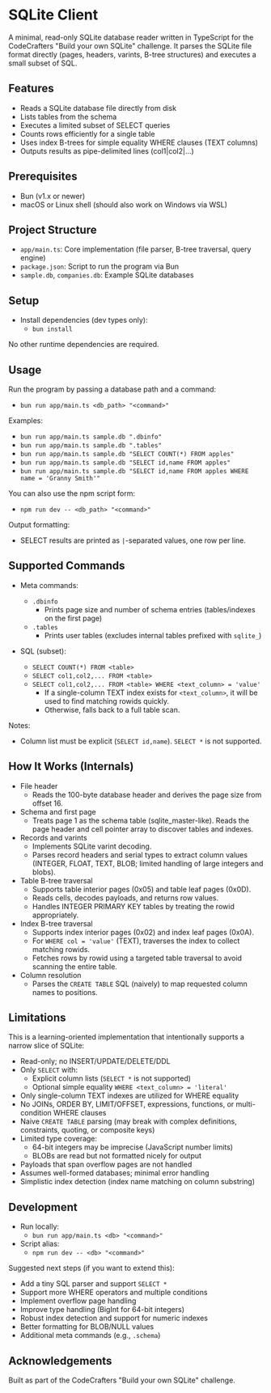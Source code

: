 # SQLite Client

A minimal, read-only SQLite database reader written in TypeScript for the CodeCrafters "Build your own SQLite" challenge. It parses the SQLite file format directly (pages, headers, varints, B-tree structures) and executes a small subset of SQL.

## Features

- Reads a SQLite database file directly from disk
- Lists tables from the schema
- Executes a limited subset of SELECT queries
- Counts rows efficiently for a single table
- Uses index B-trees for simple equality WHERE clauses (TEXT columns)
- Outputs results as pipe-delimited lines (col1|col2|...)

## Prerequisites

- Bun (v1.x or newer)
- macOS or Linux shell (should also work on Windows via WSL)

## Project Structure

- `app/main.ts`: Core implementation (file parser, B-tree traversal, query engine)
- `package.json`: Script to run the program via Bun
- `sample.db`, `companies.db`: Example SQLite databases

## Setup

- Install dependencies (dev types only):
  - `bun install`

No other runtime dependencies are required.

## Usage

Run the program by passing a database path and a command:

- `bun run app/main.ts <db_path> "<command>"`

Examples:
- `bun run app/main.ts sample.db ".dbinfo"`
- `bun run app/main.ts sample.db ".tables"`
- `bun run app/main.ts sample.db "SELECT COUNT(*) FROM apples"`
- `bun run app/main.ts sample.db "SELECT id,name FROM apples"`
- `bun run app/main.ts sample.db "SELECT id,name FROM apples WHERE name = 'Granny Smith'"`

You can also use the npm script form:
- `npm run dev -- <db_path> "<command>"`

Output formatting:
- SELECT results are printed as `|`-separated values, one row per line.

## Supported Commands

- Meta commands:
  - `.dbinfo`
    - Prints page size and number of schema entries (tables/indexes on the first page)
  - `.tables`
    - Prints user tables (excludes internal tables prefixed with `sqlite_`)

- SQL (subset):
  - `SELECT COUNT(*) FROM <table>`
  - `SELECT col1,col2,... FROM <table>`
  - `SELECT col1,col2,... FROM <table> WHERE <text_column> = 'value'`
    - If a single-column TEXT index exists for `<text_column>`, it will be used to find matching rowids quickly.
    - Otherwise, falls back to a full table scan.

Notes:
- Column list must be explicit (`SELECT id,name`). `SELECT *` is not supported.

## How It Works (Internals)

- File header
  - Reads the 100-byte database header and derives the page size from offset 16.
- Schema and first page
  - Treats page 1 as the schema table (sqlite_master-like). Reads the page header and cell pointer array to discover tables and indexes.
- Records and varints
  - Implements SQLite varint decoding.
  - Parses record headers and serial types to extract column values (INTEGER, FLOAT, TEXT, BLOB; limited handling of large integers and blobs).
- Table B-tree traversal
  - Supports table interior pages (0x05) and table leaf pages (0x0D).
  - Reads cells, decodes payloads, and returns row values.
  - Handles INTEGER PRIMARY KEY tables by treating the rowid appropriately.
- Index B-tree traversal
  - Supports index interior pages (0x02) and index leaf pages (0x0A).
  - For `WHERE col = 'value'` (TEXT), traverses the index to collect matching rowids.
  - Fetches rows by rowid using a targeted table traversal to avoid scanning the entire table.
- Column resolution
  - Parses the `CREATE TABLE` SQL (naively) to map requested column names to positions.

## Limitations

This is a learning-oriented implementation that intentionally supports a narrow slice of SQLite:

- Read-only; no INSERT/UPDATE/DELETE/DDL
- Only `SELECT` with:
  - Explicit column lists (`SELECT *` is not supported)
  - Optional simple equality `WHERE <text_column> = 'literal'`
- Only single-column TEXT indexes are utilized for WHERE equality
- No JOINs, ORDER BY, LIMIT/OFFSET, expressions, functions, or multi-condition WHERE clauses
- Naive `CREATE TABLE` parsing (may break with complex definitions, constraints, quoting, or composite keys)
- Limited type coverage:
  - 64-bit integers may be imprecise (JavaScript number limits)
  - BLOBs are read but not formatted nicely for output
- Payloads that span overflow pages are not handled
- Assumes well-formed databases; minimal error handling
- Simplistic index detection (index name matching on column substring)

## Development

- Run locally:
  - `bun run app/main.ts <db> "<command>"`
- Script alias:
  - `npm run dev -- <db> "<command>"`

Suggested next steps (if you want to extend this):
- Add a tiny SQL parser and support `SELECT *`
- Support more WHERE operators and multiple conditions
- Implement overflow page handling
- Improve type handling (BigInt for 64-bit integers)
- Robust index detection and support for numeric indexes
- Better formatting for BLOB/NULL values
- Additional meta commands (e.g., `.schema`)

## Acknowledgements

Built as part of the CodeCrafters "Build your own SQLite" challenge.
